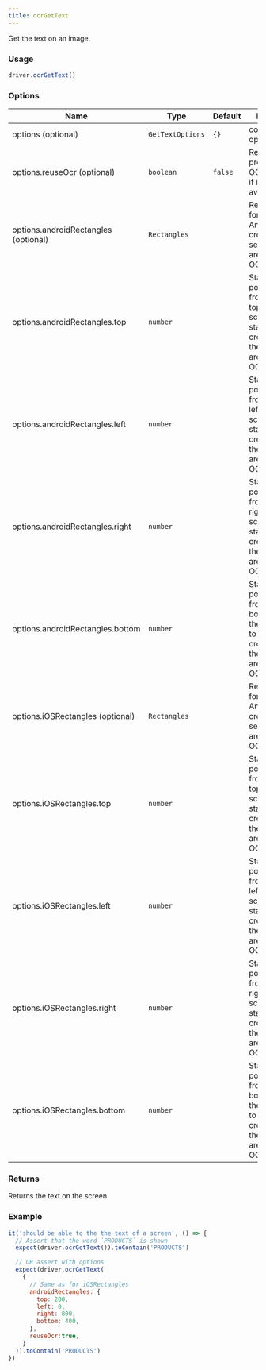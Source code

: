 ```yaml
---
title: ocrGetText
---
```

Get the text on an image.

### Usage
```js
driver.ocrGetText()
```

### Options

| Name | Type | Default | Details |
| --- | --- | ---| --- |
| options (optional) | `GetTextOptions` | `{}` | command options |
| options.reuseOcr (optional) | `boolean` | `false` | Re-use a previous OCR scan if it is available |
| options.androidRectangles (optional) | `Rectangles` | | Rectangles for Android to crop the search area for OCR |
| options.androidRectangles.top | `number` | | Start position from the top of the screen to start cropping the search area for OCR |
| options.androidRectangles.left | `number` | | Start position from the left of the screen to start cropping the search area for OCR |
| options.androidRectangles.right | `number` | | Start position from the right of the screen to start cropping the search area for OCR |
| options.androidRectangles.bottom | `number` | | Start position from the bottom of the screen to start cropping the search area for OCR |
| options.iOSRectangles (optional) | `Rectangles` | | Rectangles for Android to crop the search area for OCR |
| options.iOSRectangles.top | `number` | | Start position from the top of the screen to start cropping the search area for OCR |
| options.iOSRectangles.left | `number` | | Start position from the left of the screen to start cropping the search area for OCR |
| options.iOSRectangles.right | `number` | | Start position from the right of the screen to start cropping the search area for OCR |
| options.iOSRectangles.bottom | `number` | | Start position from the bottom of the screen to start cropping the search area for OCR |

### Returns
Returns the text on the screen

### Example
```js
it('should be able to the the text of a screen', () => {
  // Assert that the word `PRODUCTS` is shown
  expect(driver.ocrGetText()).toContain('PRODUCTS')

  // OR assert with options
  expect(driver.ocrGetText(
    {
      // Same as for iOSRectangles
      androidRectangles: {
        top: 200,
        left: 0,
        right: 800,
        bottom: 400,
      },
      reuseOcr:true,
    }
  )).toContain('PRODUCTS')
})
```
